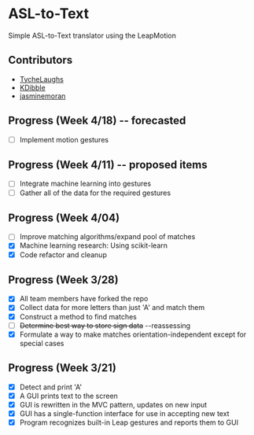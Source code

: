 # ASL-to-Text
Simple ASL-to-Text translator using the LeapMotion

## Contributors
+ [TycheLaughs](http://github.com/TycheLaughs)
+ [KDibble](http://github.com/KDibble)
+ [jasminemoran](http://github.com/jasminemoran)

## Progress (Week 4/18) -- forecasted
- [ ] Implement motion gestures

## Progress (Week 4/11) -- proposed items
- [ ] Integrate machine learning into gestures
- [ ] Gather all of the data for the required gestures

## Progress (Week 4/04)
- [ ] Improve matching algorithms/expand pool of matches
- [x] Machine learning research: Using scikit-learn
- [x] Code refactor and cleanup

## Progress (Week 3/28)
- [x] All team members have forked the repo
- [x] Collect data for more letters than just 'A' and match them
- [x] Construct a method to find matches
- [ ] ~~Determine best way to store sign data~~ --reassessing
- [x] Formulate a way to make matches orientation-independent except for special cases

## Progress (Week 3/21)
- [x] Detect and print 'A'
- [x] A GUI prints text to the screen
- [x] GUI is rewritten in the MVC pattern, updates on new input
- [x] GUI has a single-function interface for use in accepting new text
- [x] Program recognizes built-in Leap gestures and reports them to GUI
